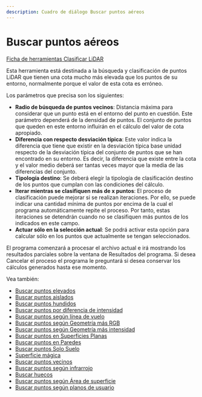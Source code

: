 ```yaml
---
description: Cuadro de diálogo Buscar puntos aéreos
---
```


# Buscar puntos aéreos

[Ficha de herramientas Clasificar LiDAR](../../fichas-de-herramientas/ficha-de-herramientas-clasificar-lidar.md)

Esta herramienta está destinada a la búsqueda y clasificación de puntos LiDAR que tienen una cota mucho más elevada que los puntos de su entorno, normalmente porque el valor de esta cota es erróneo.

Los parámetros que precisa son los siguientes:

* **Radio de búsqueda de puntos vecinos**: Distancia máxima para considerar que un punto está en el entorno del punto en cuestión. Este parámetro dependerá de la densidad de puntos. El conjunto de puntos que queden en este entorno influirán en el cálculo del valor de cota apropiado.
* **Diferencia con respecto desviación típica**: Este valor indica la diferencia que tiene que existir en la desviación típica base unidad respecto de la desviación típica del conjunto de puntos que se han encontrado en su entorno. Es decir, la diferencia que existe entre la cota y el valor medio deberá ser tantas veces mayor que la media de las diferencias del conjunto.
* **Tipología destino**: Se deberá elegir la tipología de clasificación destino de los puntos que cumplan con las condiciones del cálculo.
* **Iterar mientras se clasifiquen más de x puntos**: El proceso de clasificación puede mejorar si se realizan iteraciones. Por ello, se puede indicar una cantidad mínima de puntos por encima de la cual el programa automáticamente repite el proceso. Por tanto, estas iteraciones se detendrán cuando no se clasifiquen más puntos de los indicados en este campo.
* **Actuar sólo en la selección actual**: Se podrá activar esta opción para calcular sólo en los puntos que actualmente se tengan seleccionados.

El programa comenzará a procesar el archivo actual e irá mostrando los resultados parciales sobre la ventana de Resultados del programa. Si desea Cancelar el proceso el programa le preguntará si desea conservar los cálculos generados hasta ese momento.

Vea también:

* [Buscar puntos elevados](buscar-puntos-elevados.md)
* [Buscar puntos aislados](buscar-puntos-aislados.md)
* [Buscar puntos hundidos](buscar-puntos-hundidos.md)
* [Buscar puntos por diferencia de intensidad](buscar-puntos-por-diferencia-de-intensidad.md)
* [Buscar puntos según línea de vuelo](buscar-puntos-segun-linea-de-vuelo.md)
* [Buscar puntos según Geometría más RGB](buscar-puntos-segun-geometria-mas-rgb.md)
* [Buscar puntos según Geometría más intensidad](buscar-puntos-segun-geometria-mas-intensidad.md)
* [Buscar puntos en Superficies Planas](buscar-puntos-en-superficies-planas.md)
* [Buscar puntos en Paredes](buscar-puntos-en-paredes.md)
* [Buscar puntos Solo Suelo](solo-suelo.md)
* [Superficie mágica](superficie-magica/)
* [Buscar puntos vecinos](buscar-vecinos.md)
* [Buscar puntos según infrarrojo](buscar-puntos-segun-infrarrojo.md)
* [Buscar huecos](buscar-huecos.md)
* [Buscar puntos según Área de superficie](buscar-puntos-segun-area.md)
* [Buscar puntos según planos de usuario](../formas-geometricas/buscar-puntos-sobre-planos.md) 

